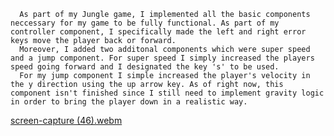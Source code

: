 
      As part of my Jungle game, I implemented all the basic components neccessary for my game to be fully functional. As part of my controller component, I specifically made the left and right error keys move the player back or forward. 
      Moreover, I added two additonal components which were super speed and a jump component. For super speed I simply increased the players speed going forward and I designated the key 's' to be used. 
      For my jump component I simple increased the player's velocity in the y direction using the up arrow key. As of right now, this component isn't finished since I still need to implement gravity logic in order to bring the player down in a realistic way.  

      

[screen-capture (46).webm](https://github.com/user-attachments/assets/58730152-94f3-4655-adf6-8cbceb1bb65b)
